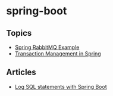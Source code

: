 # spring-boot

## Topics

- [Spring RabbitMQ Example](spring-rabbitmq-example)
- [Transaction Management in Spring](spring-transaction-management)

## Articles

- [Log SQL statements with Spring Boot](https://vladmihalcea.com/log-sql-spring-boot/)
